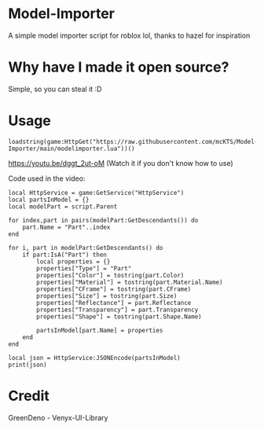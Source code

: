# Model-Importer
A simple model importer script for roblox lol, thanks to hazel for inspiration

# Why have I made it open source?
Simple, so you can steal it :D

# Usage
```
loadstring(game:HttpGet("https://raw.githubusercontent.com/mcKTS/Model-Importer/main/modelimporter.lua"))()
```

https://youtu.be/dggt_2ut-oM (Watch it if you don't know how to use)

Code used in the video:
```
local HttpService = game:GetService("HttpService")
local partsInModel = {}
local modelPart = script.Parent

for index,part in pairs(modelPart:GetDescendants()) do
    part.Name = "Part"..index
end

for i, part in modelPart:GetDescendants() do
    if part:IsA("Part") then
        local properties = {}
        properties["Type"] = "Part"
        properties["Color"] = tostring(part.Color)
        properties["Material"] = tostring(part.Material.Name)
        properties["CFrame"] = tostring(part.CFrame)
        properties["Size"] = tostring(part.Size)
        properties["Reflectance"] = part.Reflectance
        properties["Transparency"] = part.Transparency
        properties["Shape"] = tostring(part.Shape.Name)

        partsInModel[part.Name] = properties
    end
end

local json = HttpService:JSONEncode(partsInModel)
print(json)
```
# Credit
GreenDeno - Venyx-UI-Library
